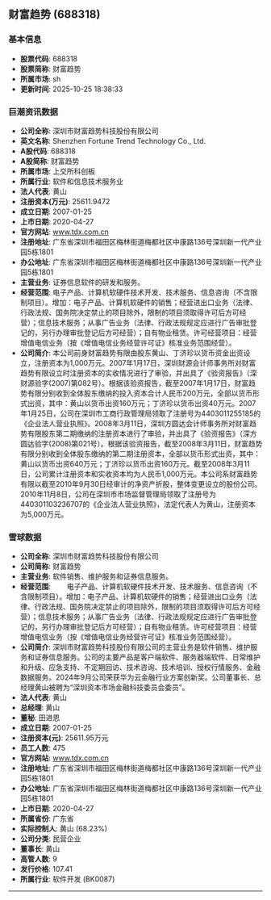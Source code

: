 ## 财富趋势 (688318)

### 基本信息

- **股票代码**: 688318
- **股票简称**: 财富趋势
- **所属市场**: sh
- **更新时间**: 2025-10-25 18:38:33

### 巨潮资讯数据

- **公司全称**: 深圳市财富趋势科技股份有限公司
- **英文名称**: Shenzhen Fortune Trend Technology Co., Ltd.
- **A股代码**: 688318
- **A股简称**: 财富趋势
- **所属市场**: 上交所科创板
- **所属行业**: 软件和信息技术服务业
- **法人代表**: 黄山
- **注册资本(万元)**: 25611.9472
- **成立日期**: 2007-01-25
- **上市日期**: 2020-04-27
- **官方网站**: www.tdx.com.cn
- **注册地址**: 广东省深圳市福田区梅林街道梅都社区中康路136号深圳新一代产业园5栋1801
- **办公地址**: 广东省深圳市福田区梅林街道梅都社区中康路136号深圳新一代产业园5栋1801
- **主营业务**: 证券信息软件的研发和服务。
- **经营范围**: 电子产品、计算机软硬件技术开发、技术服务、信息咨询（不含限制项目）。增加：电子产品、计算机软硬件的销售；经营进出口业务（法律、行政法规、国务院决定禁止的项目除外，限制的项目须取得许可后方可经营）；信息技术服务；从事广告业务（法律、行政法规规定应进行广告审批登记的，另行办理审批登记后方可经营）；自有物业租赁。许可经营项目：经营增值电信业务（按《增值电信业务经营许可证》核准业务范围经营）。
- **公司简介**: 本公司前身财富趋势有限由股东黄山、丁济珍以货币资金出资设立，注册资本为1,000万元。2007年1月17日，深圳财源会计师事务所对财富趋势有限设立时注册资本的实收情况进行了审验，并出具了《验资报告》（深财源验字(2007)第082号）。根据该验资报告，截至2007年1月17日，财富趋势有限分别收到全体股东缴纳的投入资本合计人民币200万元，全部以货币形式出资，其中：黄山以货币出资160万元；丁济珍以货币出资40万元。2007年1月25日，公司在深圳市工商行政管理局领取了注册号为4403011255185的《企业法人营业执照》。2008年3月11日，深圳方圆达会计师事务所对财富趋势有限股东第二期缴纳的注册资本进行了审验，并出具了《验资报告》（深方圆达验字(2008)第021号）。根据该验资报告，截至2008年3月11日，财富趋势有限分别收到全体股东缴纳的第二期注册资本，全部以货币形式出资，其中：黄山以货币出资640万元；丁济珍以货币出资160万元。截至2008年3月11日，公司累计注册资本和实收资本均为人民币1,000万元。本公司系财富趋势有限以截至2010年9月30日经审计的净资产折股，整体变更设立的股份公司。2010年11月8日，公司在深圳市市场监督管理局领取了注册号为440301103236707的《企业法人营业执照》，法定代表人为黄山，注册资本为5,000万元。

### 雪球数据

- **公司全称**: 深圳市财富趋势科技股份有限公司
- **公司简称**: 财富趋势
- **主营业务**: 软件销售、维护服务和证券信息服务。
- **经营范围**: 　　电子产品、计算机软硬件技术开发、技术服务、信息咨询（不含限制项目）。增加：电子产品、计算机软硬件的销售；经营进出口业务（法律、行政法规、国务院决定禁止的项目除外，限制的项目须取得许可后方可经营）；信息技术服务；从事广告业务（法律、行政法规规定应进行广告审批登记的，另行办理审批登记后方可经营）；自有物业租赁。许可经营项目：经营增值电信业务（按《增值电信业务经营许可证》核准业务范围经营）。
- **公司简介**: 深圳市财富趋势科技股份有限公司的主营业务是软件销售、维护服务和证券信息服务。公司的主要产品是客户端软件、服务器端软件、日常维护和升级、应急支持、不定期回访、技术咨询、技术培训、授权行情服务、金融数据服务。2024年9月公司荣获华为云金融行业方案创新奖。公司董事长、总经理黄山被聘为“深圳资本市场金融科技委员会委员”。
- **法人代表**: 黄山
- **总经理**: 黄山
- **董秘**: 田进恩
- **成立日期**: 2007-01-25
- **注册资本(元)**: 25611.95万元
- **员工人数**: 475
- **官方网站**: www.tdx.com.cn
- **注册地址**: 广东省深圳市福田区梅林街道梅都社区中康路136号深圳新一代产业园5栋1801
- **办公地址**: 广东省深圳市福田区梅林街道梅都社区中康路136号深圳新一代产业园5栋1801
- **上市日期**: 2020-04-27
- **所属省份**: 广东省
- **实际控制人**: 黄山 (68.23%)
- **公司分类**: 民营企业
- **董事长**: 黄山
- **高管人数**: 9
- **发行价格**: 107.41
- **所属行业**: 软件开发 (BK0087)

---